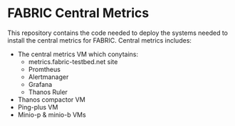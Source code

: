# FABRIC Central Metrics
This repository contains the code needed to deploy the systems needed to install the central metrics for FABRIC.
Central metrics includes:
* The central metrics VM which conytains:
    * metrics.fabric-testbed.net site
    * Promtheus
    * Alertmanager
    * Grafana
    * Thanos Ruler
* Thanos compactor VM
* Ping-plus VM
* Minio-p & minio-b VMs



